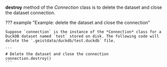 **destroy** method of the *Connection* class is to delete the dataset and close the dataset connection.

??? example "Example: delete the dataset and close the connection"

    Suppose `connection` is the instance of the *Connection* class for a DuckDB dataset named `test` stored on disk. The following code will delete the `.geistdata/duckdb/test.duckdb` file.

    ```
    # Delete the dataset and close the connection
    connection.destroy()
    ```
